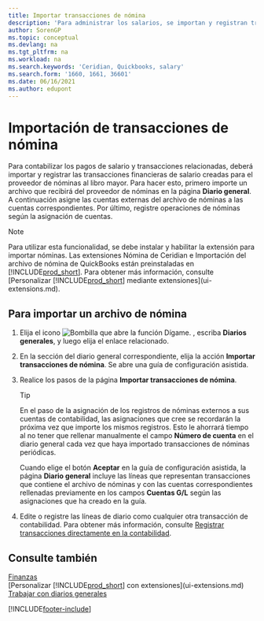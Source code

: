```yaml
---
title: Importar transacciones de nómina
description: 'Para administrar los salarios, se importan y registran transacciones financieras desde el proveedor de nóminas a la contabilidad, mediante una extensión de nóminas como Ceridian.'
author: SorenGP
ms.topic: conceptual
ms.devlang: na
ms.tgt_pltfrm: na
ms.workload: na
ms.search.keywords: 'Ceridian, Quickbooks, salary'
ms.search.form: '1660, 1661, 36601'
ms.date: 06/16/2021
ms.author: edupont
---
```

# <a name="importing-payroll-transactions"></a><a name="importing-payroll-transactions"></a><a name="importing-payroll-transactions"></a>Importación de transacciones de nómina

Para contabilizar los pagos de salario y transacciones relacionadas, deberá importar y registrar las transacciones financieras de salario creadas para el proveedor de nóminas al libro mayor. Para hacer esto, primero importe un archivo que recibirá del proveedor de nóminas en la página **Diario general**. A continuación asigne las cuentas externas del archivo de nóminas a las cuentas correspondientes. Por último, registre operaciones de nóminas según la asignación de cuentas.

> [!NOTE]  
> Para utilizar esta funcionalidad, se debe instalar y habilitar la extensión para importar nóminas. Las extensiones Nómina de Ceridian e Importación del archivo de nómina de QuickBooks están preinstaladas en [!INCLUDE[prod_short](includes/prod_short.md)]. Para obtener más información, consulte [Personalizar [!INCLUDE[prod_short](includes/prod_short.md)] mediante extensiones](ui-extensions.md).

## <a name="to-import-a-payroll-file"></a><a name="to-import-a-payroll-file"></a><a name="to-import-a-payroll-file"></a>Para importar un archivo de nómina

1. Elija el icono ![Bombilla que abre la función Dígame.](media/ui-search/search_small.png "Dígame qué desea hacer") , escriba **Diarios generales**, y luego elija el enlace relacionado.
2. En la sección del diario general correspondiente, elija la acción **Importar transacciones de nómina**. Se abre una guía de configuración asistida.
3. Realice los pasos de la página **Importar transacciones de nómina**.

    > [!TIP]  
    >   En el paso de la asignación de los registros de nóminas externos a sus cuentas de contabilidad, las asignaciones que cree se recordarán la próxima vez que importe los mismos registros. Esto le ahorrará tiempo al no tener que rellenar manualmente el campo **Número de cuenta** en el diario general cada vez que haya importado transacciones de nóminas periódicas.   

    Cuando elige el botón **Aceptar** en la guía de configuración asistida, la página **Diario general** incluye las líneas que representan transacciones que contiene el archivo de nóminas y con las cuentas correspondientes rellenadas previamente en los campos **Cuentas G/L** según las asignaciones que ha creado en la guía.
4. Edite o registre las líneas de diario como cualquier otra transacción de contabilidad. Para obtener más información, consulte [Registrar transacciones directamente en la contabilidad](finance-how-post-transactions-directly.md).   

## <a name="see-also"></a><a name="see-also"></a><a name="see-also"></a>Consulte también

[Finanzas](finance.md)  
[Personalizar [!INCLUDE[prod_short](includes/prod_short.md)] con extensiones](ui-extensions.md)  
[Trabajar con diarios generales](ui-work-general-journals.md)  


[!INCLUDE[footer-include](includes/footer-banner.md)]

